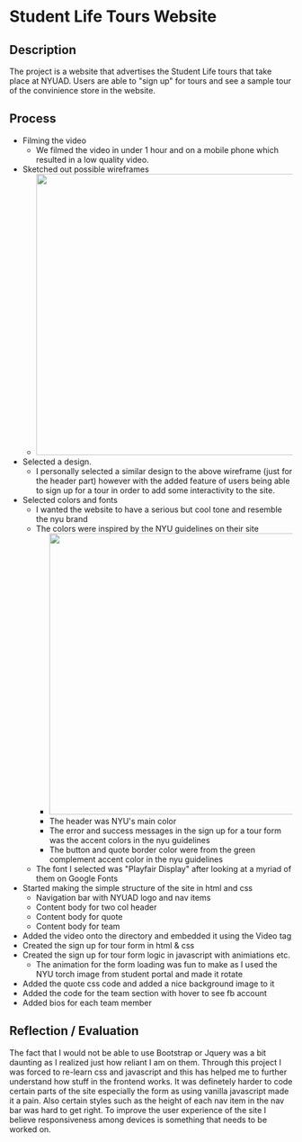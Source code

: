 # Student Life Tours Website
## Description
The project is a website that advertises the Student Life tours that take place at NYUAD. Users are able to "sign up" for tours and see a sample tour of the convinience store in the website.
## Process
* Filming the video
	* We filmed the video in under 1 hour and on a mobile phone which resulted in a low quality video.
* Sketched out possible wireframes
	* <img src="https://i.ibb.co/HVJnHRQ/image0.jpg" height="500" />
* Selected a design.
	* I personally selected a similar design to the above wireframe (just for the header part) however with the added feature of users being able to sign up for a tour in order to add some interactivity to the site.
* Selected colors and fonts
	* I wanted the website to have a serious but cool tone and resemble the nyu brand
	* The colors were inspired by the NYU guidelines on their site
		* <img src="https://i.ibb.co/frVWktR/Screen-Shot-2020-06-08-at-11-43-36-AM.png" width="500" />
		* The header was NYU's main color
		* The error and success messages in the sign up for a tour form was the accent colors in the nyu guidelines
		* The button and quote border color were from the green complement accent color in the nyu guidelines
	* The font I selected was "Playfair Display" after looking at a myriad of them on Google Fonts
* Started making the simple structure of the site in html and css
	* Navigation bar with NYUAD logo and nav items
	* Content body for two col header
	* Content body for quote
	* Content body for team
* Added the video onto the directory and embedded it using the Video tag
* Created the sign up for tour form in html & css
* Created the sign up for tour form logic in javascript with animiations etc.
	* The animation for the form loading was fun to make as I used the NYU torch image from student portal and made it rotate
* Added the quote css code and added a nice background image to it
* Added the code for the team section with hover to see fb account
* Added bios for each team member

## Reflection / Evaluation
The fact that I would not be able to use Bootstrap or Jquery was a bit daunting as I realized just how reliant I am on them. Through this project I was forced to re-learn css and javascript and this has helped me to further understand how stuff in the frontend works. It was definetely harder to code certain parts of the site especially the form as using vanilla javascript made it a pain. Also certain styles such as the height of each nav item in the nav bar was hard to get right.
To improve the user experience of the site I believe responsiveness among devices is something that needs to be worked on.

